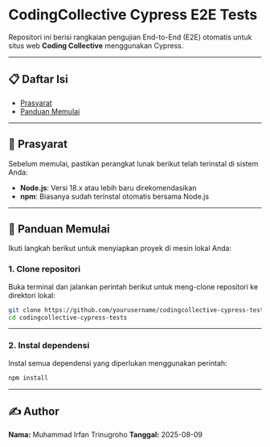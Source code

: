 # CodingCollective Cypress E2E Tests

Repositori ini berisi rangkaian pengujian End-to-End (E2E) otomatis untuk situs web **Coding Collective** menggunakan Cypress.

---

## 📋 Daftar Isi

- [Prasyarat](#-prasyarat)  
- [Panduan Memulai](#-panduan-memulai)  
---

## 🔧 Prasyarat

Sebelum memulai, pastikan perangkat lunak berikut telah terinstal di sistem Anda:

- **Node.js**: Versi 18.x atau lebih baru direkomendasikan  
- **npm**: Biasanya sudah terinstal otomatis bersama Node.js  

---

## 🚀 Panduan Memulai

Ikuti langkah berikut untuk menyiapkan proyek di mesin lokal Anda:

### 1. Clone repositori

Buka terminal dan jalankan perintah berikut untuk meng-clone repositori ke direktori lokal:

```bash
git clone https://github.com/yourusername/codingcollective-cypress-tests.git
cd codingcollective-cypress-tests
```
---

### 2. Instal dependensi

Instal semua dependensi yang diperlukan menggunakan perintah:
```bash
npm install
```
---

## ✍️ Author

**Nama:** Muhammad Irfan Trinugroho
**Tanggal:** 2025-08-09
